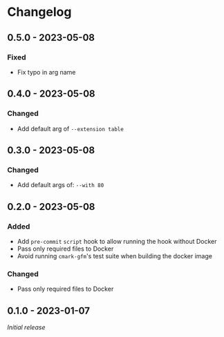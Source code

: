# Changelog

## 0.5.0 - 2023-05-08

### Fixed

  - Fix typo in arg name

## 0.4.0 - 2023-05-08

### Changed

  - Add default arg of `--extension table`

## 0.3.0 - 2023-05-08

### Changed

  - Add default args of: `--with 80`

## 0.2.0 - 2023-05-08

### Added

  - Add `pre-commit` `script` hook to allow running the hook without Docker
  - Pass only required files to Docker
  - Avoid running `cmark-gfm`'s test suite when building the docker image

### Changed

  - Pass only required files to Docker

## 0.1.0 - 2023-01-07

*Initial release*

